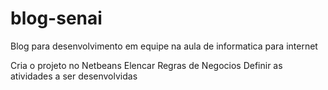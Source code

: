 # blog-senai
Blog para desenvolvimento em equipe na aula de informatica para internet

Cria o projeto no Netbeans
Elencar Regras de Negocios
Definir as atividades a ser desenvolvidas
